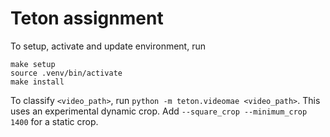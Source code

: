 # Teton assignment
To setup, activate and update environment, run
```
make setup
source .venv/bin/activate
make install
```

To classify `<video_path>`, run `python -m teton.videomae <video_path>`.
This uses an experimental dynamic crop.
Add `--square_crop --minimum_crop 1400` for a static crop.
